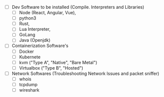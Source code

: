 - [ ] Dev Software to be installed (Compile. Interpreters and Libraries)
    - [ ] Node (React, Angular, Vue), 
    - [ ] python3
    - [ ] Rust, 
    - [ ] Lua Interpreter, 
    - [ ] GoLang
    - [ ] Java (Openjdk)

- [ ] Containerization Software's
    - [ ] Docker
    - [ ] Kubernete
    - [ ] kvm ("Type A", "Native", "Bare Metal")
    - [ ] Virtualbox ("Type B", "Hosted")

- [ ] Network Softwares (Troubleshooting Network Issues and packet sniffer)
    - [ ] whois
    - [ ] tcpdump
    - [ ] wireshark
